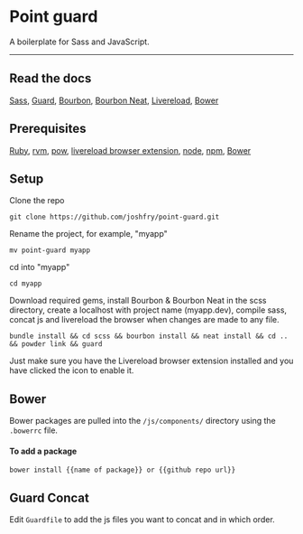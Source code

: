 # Point guard

A boilerplate for Sass and JavaScript.

- - - 

## Read the docs

[Sass](http://sass-lang.com/), [Guard](https://github.com/guard/guard), [Bourbon](http://bourbon.io), [Bourbon Neat](http://neat.bourbon.io), [Livereload](http://feedback.livereload.com/knowledgebase/articles/86242-how-do-i-install-and-use-the-browser-extensions-), [Bower](http://bower.io)

## Prerequisites

[Ruby](http://www.ruby-lang.org), [rvm](https://rvm.io), [pow](http://pow.cx), [livereload browser extension](http://feedback.livereload.com/knowledgebase/articles/86242-how-do-i-install-and-use-the-browser-extensions-), [node](http://nodejs.org), [npm](https://npmjs.org), [Bower](http://bower.io)

## Setup

Clone the repo

    git clone https://github.com/joshfry/point-guard.git

Rename the project, for example, "myapp"

    mv point-guard myapp

cd into "myapp"

    cd myapp

Download required gems, install Bourbon & Bourbon Neat in the scss directory, create a localhost with project name (myapp.dev), compile sass, concat js and livereload the browser when changes are made to any file.

    bundle install && cd scss && bourbon install && neat install && cd .. && powder link && guard

Just make sure you have the Livereload browser extension installed and you have clicked the icon to enable it.

## Bower

Bower packages are pulled into the `/js/components/` directory using the `.bowerrc` file.

#### To add a package

	bower install {{name of package}} or {{github repo url}}

## Guard Concat

Edit `Guardfile` to add the js files you want to concat and in which order.
